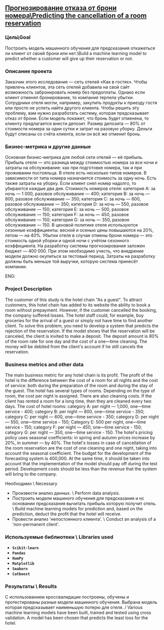 ## [Прогнозирование отказа от брони номера\Predicting the cancellation of a room reservation]()

### Цель\Goal

Построить модель машинного обучения для предсказания откажеться ли клиент от своей брони или нет.\Build a machine learning model to predict whether a customer will give up their reservation or not.

### Описание проекта
Заказчик этого исследования — сеть отелей «Как в гостях». 
Чтобы привлечь клиентов, эта сеть отелей добавила на свой сайт возможность забронировать номер без предоплаты. Однако если клиент отменял бронирование, то компания терпела убытки. Сотрудники отеля могли, например, закупить продукты к приезду гостя или просто не успеть найти другого клиента.
Чтобы решить эту проблему, вам нужно разработать систему, которая предсказывает отказ от брони. Если модель покажет, что бронь будет отменена, то клиенту предлагается внести депозит. Размер депозита — 80% от стоимости номера за одни сутки и затрат на разовую уборку. Деньги будут списаны со счёта клиента, если он всё же отменит бронь.
### Бизнес-метрика и другие данные
Основная бизнес-метрика для любой сети отелей — её прибыль. Прибыль отеля — это разница между стоимостью номера за все ночи и затраты на обслуживание: как при подготовке номера, так и при проживании постояльца. 
В отеле есть несколько типов номеров. В зависимости от типа номера назначается стоимость за одну ночь. Есть также затраты на уборку. Если клиент снял номер надолго, то убираются каждые два дня. 
Стоимость номеров отеля:
категория A: за ночь — 1 000, разовое обслуживание — 400;
категория B: за ночь — 800, разовое обслуживание — 350;
категория C: за ночь — 600, разовое обслуживание — 350;
категория D: за ночь — 550, разовое обслуживание — 150;
категория E: за ночь — 500, разовое обслуживание — 150;
категория F: за ночь — 450, разовое обслуживание — 150;
категория G: за ночь — 350, разовое обслуживание — 150.
В ценовой политике отеля используются сезонные коэффициенты: весной и осенью цены повышаются на 20%, летом — на 40%.
Убытки отеля в случае отмены брони номера — это стоимость одной уборки и одной ночи с учётом сезонного коэффициента.
На разработку системы прогнозирования заложен бюджет — 400 000. При этом необходимо учесть, что внедрение модели должно окупиться за тестовый период. Затраты на разработку должны быть меньше той выручки, которую система принесёт компании.

ENG:
### Project Description
The customer of this study is the hotel chain "As a guest".
To attract customers, this hotel chain has added to its website the ability to book a room without prepayment. However, if the customer cancelled the booking, the company suffered losses. The hotel staff could, for example, buy groceries for the arrival of a guest or simply not have time to find another client.
To solve this problem, you need to develop a system that predicts the rejection of the reservation. If the model shows that the reservation will be canceled, the client is invited to make a deposit. The deposit amount is 80% of the room rate for one day and the cost of a one—time cleaning. The money will be debited from the client's account if he still cancels the reservation.
### Business metrics and other data
The main business metric for any hotel chain is its profit. The profit of the hotel is the difference between the cost of a room for all nights and the cost of service: both during the preparation of the room and during the stay of the guest.
The hotel has several types of rooms. Depending on the type of room, the cost per night is assigned. There are also cleaning costs. If the client has rented a room for a long time, then they are cleaned every two days.
The cost of hotel rooms:
category A: per night — 1,000, one—time service - 400;
category B: per night — 800, one—time service - 350;
category C: per night — 600, one—time service - 350;
category D: per night — 550, one—time service - 150;
Category E: 500 per night, one—time service - 150;
category F: per night — 450, one—time service - 150;
category G: per night — 350, one—time service - 150.
The hotel's pricing policy uses seasonal coefficients: in spring and autumn prices increase by 20%, in summer — by 40%.
The hotel's losses in case of cancellation of the room reservation are the cost of one cleaning and one night, taking into account the seasonal coefficient.
The budget for the development of the forecasting system is 400,000. At the same time, it should be taken into account that the implementation of the model should pay off during the test period. Development costs should be less than the revenue that the system will bring to the company.

Необходимо \ Necessary
- Произвести анализ данных. \ Perform data analysis.
- Построить модели машиного обучения для предсказания и нс основании предсказания вычитать прибыль которую получит отель. \ Build machine learning models for prediction and, based on the prediction, deduct the profit that the hotel will receive.
- Провести анализ 'непостоянного клиента'. \ Conduct an analysis of a 'non-permanent client'.

### Используемые библиотеки \ Libraries used
- **`Scikit-learn`**
- **`Pandas`**
- **`NumPy`**
- **`Matplotlib`**
- **`Seaborn`**
- **`Catboost`**
### Результаты \ Results
С использованием кроссвалидации построены, обучены и протестированы разные модели машинного обучения. Выбрана модель которая предсказывает наименьшую потерю для отеля. / Various machine learning models have been built, trained and tested using cross validation. A model has been chosen that predicts the least loss for the hotel.
